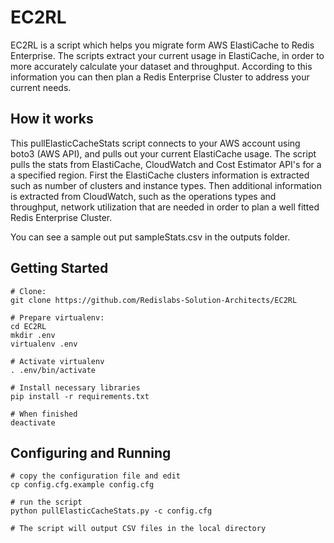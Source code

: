 EC2RL
=====

EC2RL is a script which helps you migrate form AWS ElastiCache to Redis Enterprise.
The scripts extract your current usage in ElastiCache, in order to more accurately calculate your dataset and throughput.
According to this information you can then plan a Redis Enterprise Cluster to address your current needs.

## How it works
This pullElasticCacheStats script connects to your AWS account using boto3 (AWS API), and pulls out your current ElastiCache usage.
The script pulls the stats from ElastiCache, CloudWatch and Cost Estimator API's for a a specified region.
First the ElastiCache clusters information is extracted such as number of clusters and instance types.
Then additional information is extracted from CloudWatch, such as the operations types and throughput, network utilization that are needed in order to plan a well fitted Redis Enterprise Cluster.

You can see a sample out put sampleStats.csv in the outputs folder.

## Getting Started

```
# Clone:
git clone https://github.com/Redislabs-Solution-Architects/EC2RL

# Prepare virtualenv:
cd EC2RL
mkdir .env
virtualenv .env

# Activate virtualenv
. .env/bin/activate

# Install necessary libraries
pip install -r requirements.txt

# When finished
deactivate
```

## Configuring and Running

```
# copy the configuration file and edit
cp config.cfg.example config.cfg

# run the script
python pullElasticCacheStats.py -c config.cfg

# The script will output CSV files in the local directory

```

